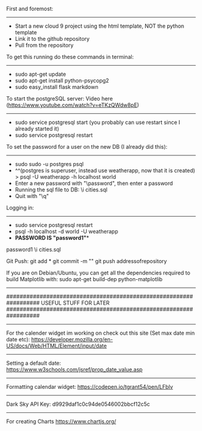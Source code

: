 First and foremost:
__________________________________________________
- Start a new cloud 9 project using the html template, NOT the python template
- Link it to the github repository
- Pull from the repository


To get this running do these commands in terminal:
__________________________________________________

- sudo apt-get update
- sudo apt-get install python-psycopg2
- sudo easy_install flask markdown

To start the postgreSQL server: Video here (https://www.youtube.com/watch?v=eTKzQWdw8pE)
___________________________________________________
- sudo service postgresql start (you probably can use restart since I already started it)
- sudo service postgresql restart

To set the password for a user on the new DB (I already did this):
_____________________________________________________________________
- sudo sudo -u postgres psql
- ^^(postgres is superuser, instead use weatherapp, now that it is created) > psql -U weatherapp -h localhost world
- Enter a new password with "\password", then enter a password
- Running the sql file to DB: \i cities.sql
- Quit with "\q"

Logging in:
________________________________________
- sudo service postgresql restart
- psql -h localhost -d world -U weatherapp
- ******PASSWORD IS "password1"*******


password1
\i cities.sql

Git Push:
git add *
git commit -m ""
git push addressofrepository

If you are on Debian/Ubuntu, you can get all the dependencies required to build Matplotlib with:
sudo apt-get build-dep python-matplotlib



__________________________________________________________________
##################################################################
USEFUL STUFF FOR LATER
##################################################################
__________________________________________________________________
For the calender widget im working on check out this site (Set max date min date etc):
https://developer.mozilla.org/en-US/docs/Web/HTML/Element/input/date
__________________________________________________________________
Setting a default date:
https://www.w3schools.com/jsref/prop_date_value.asp
__________________________________________________________________
Formatting calendar widget:
https://codepen.io/tgrant54/pen/LFblv
__________________________________________________________________
Dark Sky API Key: d9929daf1c0c94de0546002bbcf12c5c
__________________________________________________________________
For creating Charts
https://www.chartjs.org/


